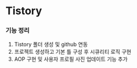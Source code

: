 # Tistory

### 기능 정리
 1. Tistory 폴더 생성 및 github 연동
 2. 프로젝트 생성하고 기본 틀 구성 후 시큐리티 로직 구현
 3. AOP 구현 및 사용자 프로필 사진 업데이트 기능 추가
